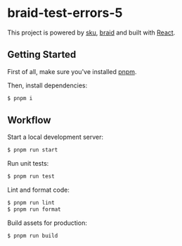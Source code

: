 # braid-test-errors-5

This project is powered by [sku](https://github.com/seek-oss/sku), [braid](https://github.com/seek-oss/braid-design-system) and built with [React](https://facebook.github.io/react).

## Getting Started

First of all, make sure you&#39;ve installed [pnpm](https://pnpm.io/installation).

Then, install dependencies:

```sh
$ pnpm i
```

## Workflow

Start a local development server:

```bash
$ pnpm run start
```

Run unit tests:

```bash
$ pnpm run test
```

Lint and format code:

```bash
$ pnpm run lint
$ pnpm run format
```

Build assets for production:

```bash
$ pnpm run build
```
